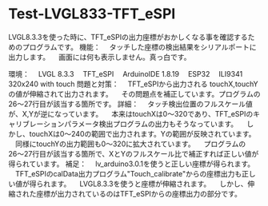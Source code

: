 # Test-LVGL833-TFT_eSPI
LVGL8.3.3を使った時に、TFT_eSPIの出力座標がおかしくなる事を確認するためのプログラムです。
機能：
　タッチした座標の検出結果をシリアルポートに出力します。
　画面には何も表示しません。真っ白です。

環境：
　LVGL 8.3.3
　TFT_eSPI
　ArduinoIDE 1.8.19
　ESP32
　ILI9341 320x240 with touch
問題と対策：
　TFT_eSPIから出力される touchX,touchY の値が伸縮されて出力されます。
　その問題点を補正しています。プログラムの26〜27行目が該当する箇所です。
詳細：
　タッチ検出位置のフルスケール値が、X,Yが逆になっています。
　本来はtouchXは0〜320であり、TFT_eSPIのキャリブレーションパラメータ検出プログラムの出力もそうなっています。
　しかし、touchXは0〜240の範囲で出力されます。Yの範囲が反映されています。
　同様にtouchYの出力範囲も0〜320に拡大されています。
　プログラムの26〜27行目が該当する箇所で、XとYのフルスケール比で補正すれば正しい値が得られています。
補足：
　lv_arduino3.0.1を使うと正しい座標が得られます。
　TFT_eSPIのcalData出力プログラム"Touch_calibrate"からの座標出力も正しい値が得られます。
　LVGL8.3.3を使うと座標が伸縮されます。
　しかし、伸縮された座標が出力されているのはTFT_eSPIからの座標出力の部分です。
   
   
